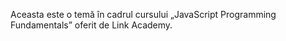 Aceasta este o temă în cadrul cursului „JavaScript Programming Fundamentals” oferit de Link Academy.
